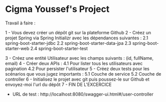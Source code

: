 # Cigma Youssef's Project

Travail à faire :

1 - Vous devez créer un dépôt git sur la plateforme Github
2 - Créez un projet Spring via Spring Initializr avec les dépendances suivantes :
  2.1 spring-boot-starter-jdbc
  2.2 spring-boot-starter-data-jpa
  2.3 spring-boot-starter-web
  2.4 spring-boot-starter-test

3 - Créez une entité Utilisateur avec les champs suivants : (id, fullName, email)
4 - Créer deux APIs :
  4.1 Pour lister tous les utilisateurs avec pagination
  4.2 Pour persister l'utilisateur
5 - Créez deux tests pour les scénarios que vous jugez importants :
  5.1 Couche de service
  5.2 Couche de controller
6 - Initialisez le projet avec git puis poussez-le sur Github et envoyez-moi l'url du dépôt
7 - FIN DE L'EXCERCICE

- URL de test : http://localhost:8080/swagger-ui.html#/user-controller
